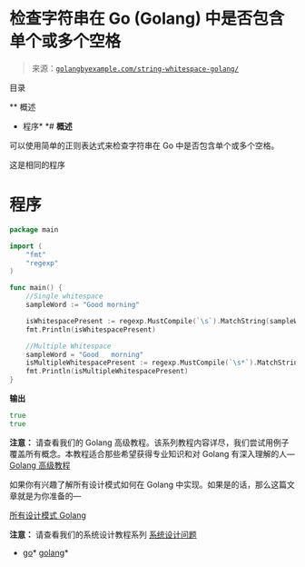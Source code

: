 <!--yml

类别：未分类

日期：2024-10-13 06:52:44

-->

# 检查字符串在 Go (Golang) 中是否包含单个或多个空格

> 来源：[`golangbyexample.com/string-whitespace-golang/`](https://golangbyexample.com/string-whitespace-golang/)

目录

**   概述

+   程序*  *# **概述**

可以使用简单的正则表达式来检查字符串在 Go 中是否包含单个或多个空格。

这是相同的程序

# **程序**

```go
package main

import (
	"fmt"
	"regexp"
)

func main() {
	//Single whitespace
	sampleWord := "Good morning"

	isWhitespacePresent := regexp.MustCompile(`\s`).MatchString(sampleWord)
	fmt.Println(isWhitespacePresent)

	//Multiple Whitespace
	sampleWord = "Good   morning"
	isMultipleWhitespacePresent := regexp.MustCompile(`\s*`).MatchString(sampleWord)
	fmt.Println(isMultipleWhitespacePresent)
}
```

**输出**

```go
true
true
```

**注意：** 请查看我们的 Golang 高级教程。该系列教程内容详尽，我们尝试用例子覆盖所有概念。本教程适合那些希望获得专业知识和对 Golang 有深入理解的人— [Golang 高级教程](https://golangbyexample.com/golang-comprehensive-tutorial/)

如果你有兴趣了解所有设计模式如何在 Golang 中实现。如果是的话，那么这篇文章就是为你准备的—

[所有设计模式 Golang](https://golangbyexample.com/all-design-patterns-golang/)

**注意：** 请查看我们的系统设计教程系列 [系统设计问题](https://techbyexample.com/system-design-questions/)

+   [go](https://golangbyexample.com/tag/go/)*   [golang](https://golangbyexample.com/tag/golang/)*
